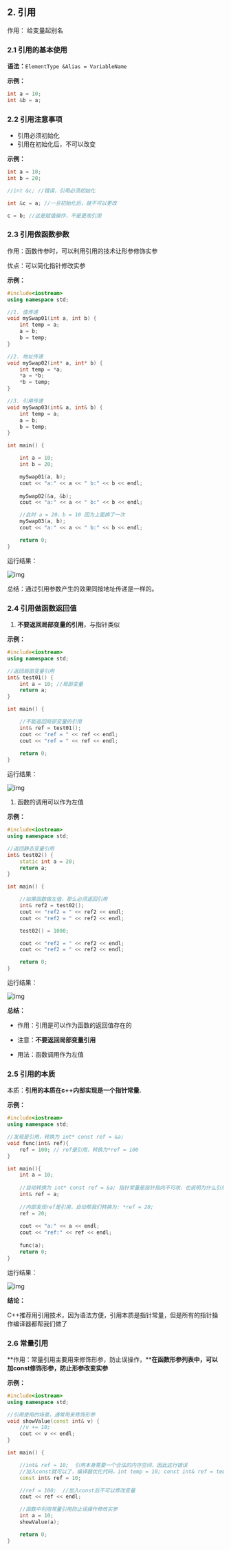## 2. 引用



作用： 给变量起别名



### 2.1 引用的基本使用

**语法：**`ElementType &Alias = VariableName`



**示例：**

```cpp
int a = 10;
int &b = a;
```



### 2.2 引用注意事项

-   引用必须初始化
-   引用在初始化后，不可以改变



**示例：**

```cpp
int a = 10;
int b = 20;

//int &c; //错误，引用必须初始化

int &c = a; //一旦初始化后，就不可以更改

c = b; //这是赋值操作，不是更改引用
```

### 2.3 引用做函数参数



作用：函数传参时，可以利用引用的技术让形参修饰实参

优点：可以简化指针修改实参



**示例：**

```cpp
#include<iostream>
using namespace std;

//1. 值传递
void mySwap01(int a, int b) {
	int temp = a;
	a = b;
	b = temp;
}

//2. 地址传递
void mySwap02(int* a, int* b) {
	int temp = *a;
	*a = *b;
	*b = temp;
}

//3. 引用传递
void mySwap03(int& a, int& b) {
	int temp = a;
	a = b;
	b = temp;
}

int main() {

	int a = 10;
	int b = 20;

	mySwap01(a, b);
	cout << "a:" << a << " b:" << b << endl;
    
	mySwap02(&a, &b);
	cout << "a:" << a << " b:" << b << endl;

    //此时 a = 20，b = 10 因为上面换了一次
	mySwap03(a, b);
	cout << "a:" << a << " b:" << b << endl;

	return 0;
}
```

运行结果：

![img](https://cdn.nlark.com/yuque/0/2021/png/22788275/1634187479157-5c579227-f1fc-46c0-9cac-f74c814a7c8a.png)

总结：通过引用参数产生的效果同按地址传递是一样的。



### 2.4 引用做函数返回值



1.  **不要返回局部变量的引用**，与指针类似

**示例：**

```cpp
#include<iostream>
using namespace std;

//返回局部变量引用
int& test01() {
	int a = 10; //局部变量
	return a;
}

int main() {

	//不能返回局部变量的引用
	int& ref = test01();
	cout << "ref = " << ref << endl;
	cout << "ref = " << ref << endl;
    
    return 0;
}
```

运行结果：

![img](https://raw.githubusercontent.com/Liuyuuu/tuchuang/master/1634189191449-517bfe08-c0bc-4d4a-a4f8-2793f82e6eb3.png?token=AMBYD6G3Y34JQ7JKNM34ID3BXXKNY)



1.  函数的调用可以作为左值

**示例：**

```cpp
#include<iostream>
using namespace std;

//返回静态变量引用
int& test02() {
	static int a = 20;
	return a;
}

int main() {

	//如果函数做左值，那么必须返回引用
	int& ref2 = test02();
	cout << "ref2 = " << ref2 << endl;
	cout << "ref2 = " << ref2 << endl;

	test02() = 1000;

	cout << "ref2 = " << ref2 << endl;
	cout << "ref2 = " << ref2 << endl;

	return 0;
}
```

运行结果：

![img](https://cdn.nlark.com/yuque/0/2021/png/22788275/1634189360355-e06788b3-7938-46fb-8a17-1410be2b2571.png)



**总结：**

-   作用：引用是可以作为函数的返回值存在的
-   注意：**不要返回局部变量引用**

-   用法：函数调用作为左值



### 2.5 引用的本质

本质：**引用的本质在c++内部实现是一个****指针常量****.**

**示例：**

```cpp
#include<iostream>
using namespace std;

//发现是引用，转换为 int* const ref = &a;
void func(int& ref){
	ref = 100; // ref是引用，转换为*ref = 100
}

int main(){
	int a = 10;
    
    //自动转换为 int* const ref = &a; 指针常量是指针指向不可改，也说明为什么引用不可更改
	int& ref = a; 
    
    //内部发现ref是引用，自动帮我们转换为: *ref = 20;
	ref = 20; 
    
	cout << "a:" << a << endl;
	cout << "ref:" << ref << endl;
    
	func(a);
	return 0;
}
```

运行结果：

![img](https://raw.githubusercontent.com/Liuyuuu/tuchuang/master/1634191890946-d4dcd74a-3d08-45a4-a3de-b8fd3c5bc5cb.png?token=AMBYD6A7OZROGFDTF43OD4LBXXKNY)

**结论：**

C++推荐用引用技术，因为语法方便，引用本质是指针常量，但是所有的指针操作编译器都帮我们做了





### 2.6 常量引用

**作用：常量引用主要用来修饰形参，防止误操作，****在函数形参列表中，可以加const修饰形参，防止形参改变实参**



**示例：**

```cpp
#include<iostream>
using namespace std;

//引用使用的场景，通常用来修饰形参
void showValue(const int& v) {
	//v += 10;
	cout << v << endl;
}

int main() {

	//int& ref = 10;  引用本身需要一个合法的内存空间，因此这行错误
	//加入const就可以了，编译器优化代码，int temp = 10; const int& ref = temp;
	const int& ref = 10;

	//ref = 100;  //加入const后不可以修改变量
	cout << ref << endl;

	//函数中利用常量引用防止误操作修改实参
	int a = 10;
	showValue(a);

	return 0;
}
```